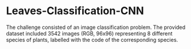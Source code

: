 # Leaves-Classification-CNN

The challenge consisted of an image classification problem. The provided dataset included 3542 images (RGB, 96x96) representing 8 different species of plants, labelled with the code of the corresponding species.
